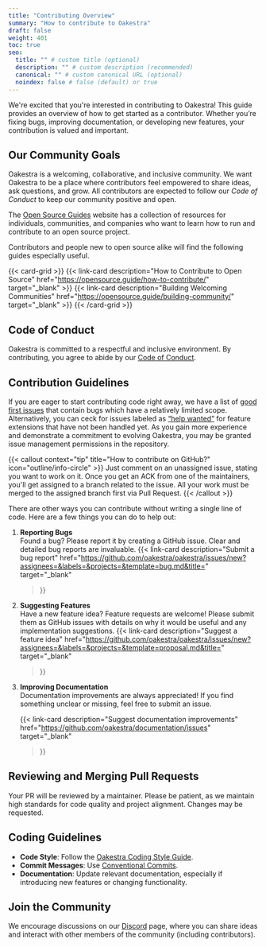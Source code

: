```yaml
---
title: "Contributing Overview"
summary: "How to contribute to Oakestra"
draft: false
weight: 401
toc: true
seo:
  title: "" # custom title (optional)
  description: "" # custom description (recommended)
  canonical: "" # custom canonical URL (optional)
  noindex: false # false (default) or true
---
```


<span>
We're excited that you're interested in contributing to Oakestra! This guide provides an overview of how to get started as a contributor. Whether you’re fixing bugs, improving documentation, or developing new features, your contribution is valued and important.
</span>

## Our Community Goals

Oakestra is a welcoming, collaborative, and inclusive community. We want Oakestra to be a place where contributors feel empowered to share ideas, ask questions, and grow. All contributors are expected to follow our _Code of Conduct_ to keep our community positive and open.

The [Open Source Guides](https://opensource.guide/) website has a collection of resources for individuals, communities, and companies who want to learn how to run and contribute to an open source project.

Contributors and people new to open source alike will find the following guides especially useful.

{{< card-grid >}}
{{< link-card description="How to Contribute to Open Source" href="https://opensource.guide/how-to-contribute/" target="_blank" >}}
{{< link-card description="Building Welcoming Communities" href="https://opensource.guide/building-community/" target="_blank" >}}
{{< /card-grid >}}

## Code of Conduct

Oakestra is committed to a respectful and inclusive environment. By contributing, you agree to abide by our [Code of Conduct](../code-of-conduct/).

## Contribution Guidelines

<!-- If you are eager to start contributing code right away, we have a list of [good first issues](https://github.com/oakestra/oakestra/labels/good%20first%20issue) that contain bugs which have a relatively limited scope. Alternatively, you can ceck for issues labeled as [“help wanted”](https://github.com/oakestra/oakestra/labels/help%20wanted) for beginner-friendly feature extensions. As you gain more experience and demonstrate a commitment to evolving Oakestra, you may be granted issue management permissions in the repository. -->

If you are eager to start contributing code right away, we have a list of [good first issues](https://github.com/oakestra/oakestra/labels/good%20first%20issue) that contain bugs which have a relatively limited scope. Alternatively, you can ceck for issues labeled as [“help wanted”](https://github.com/oakestra/oakestra/labels/help%20wanted) for feature extensions that have not been handled yet. As you gain more experience and demonstrate a commitment to evolving Oakestra, you may be granted issue management permissions in the repository.

{{< callout context="tip" title="How to contribute on GitHub?" icon="outline/info-circle" >}}
Just comment on an unassigned issue, stating you want to work on it. Once you get an ACK from one of the maintainers, you'll get assigned to a branch related to the issue. All your work must be merged to the assigned branch first via Pull Request.
{{< /callout >}}

There are other ways you can contribute without writing a single line of code. Here are a few things you can do to help out:

1. **Reporting Bugs**  
   Found a bug? Please report it by creating a GitHub issue. Clear and detailed bug reports are invaluable.
   {{< link-card
  description="Submit a bug report"
  href="https://github.com/oakestra/oakestra/issues/new?assignees=&labels=&projects=&template=bug.md&title="
  target="_blank"
   >}}

1. **Suggesting Features**  
   Have a new feature idea? Feature requests are welcome! Please submit them as GitHub issues with details on why it would be useful and any implementation suggestions.
   {{< link-card
  description="Suggest a feature idea"
  href="https://github.com/oakestra/oakestra/issues/new?assignees=&labels=&projects=&template=proposal.md&title="
  target="_blank"
   >}}

1. **Improving Documentation**  
   Documentation improvements are always appreciated! If you find something unclear or missing, feel free to submit an issue.

   {{< link-card
  description="Suggest documentation improvements"
  href="https://github.com/oakestra/documentation/issues"
  target="_blank"
   >}}

## Reviewing and Merging Pull Requests

Your PR will be reviewed by a maintainer. Please be patient, as we maintain high standards for code quality and project alignment. Changes may be requested.

## Coding Guidelines

- **Code Style**: Follow the [Oakestra Coding Style Guide](/docs/contribution-guide/code-style-guide-and-tools).
- **Commit Messages**: Use [Conventional Commits](https://www.conventionalcommits.org/).
- **Documentation**: Update relevant documentation, especially if introducing new features or changing functionality.

## Join the Community

We encourage discussions on our [Discord](https://discord.gg/7F8EhYCJDf) page, where you can share ideas and interact with other members of the community (including contributors).